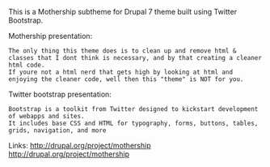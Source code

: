 This is a Mothership subtheme for Drupal 7 theme built using Twitter Bootstrap.

Mothership presentation:

    The only thing this theme does is to clean up and remove html & classes that I dont think is necessary, and by that creating a cleaner html code.
    If youre not a html nerd that gets high by looking at html and enjoying the cleaner code, well then this "theme" is NOT for you.

Twitter bootstrap presentation:

    Bootstrap is a toolkit from Twitter designed to kickstart development of webapps and sites.
    It includes base CSS and HTML for typography, forms, buttons, tables, grids, navigation, and more
    

Links:
http://drupal.org/project/mothership
http://drupal.org/project/mothership
